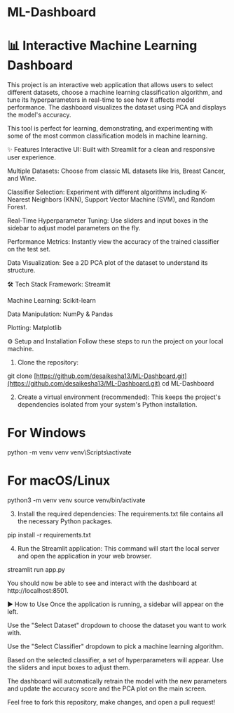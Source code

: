 # ML-Dashboard
# 📊 Interactive Machine Learning Dashboard
This project is an interactive web application that allows users to select different datasets, choose a machine learning classification algorithm, and tune its hyperparameters in real-time to see how it affects model performance. The dashboard visualizes the dataset using PCA and displays the model's accuracy.

This tool is perfect for learning, demonstrating, and experimenting with some of the most common classification models in machine learning.

✨ Features
Interactive UI: Built with Streamlit for a clean and responsive user experience.

Multiple Datasets: Choose from classic ML datasets like Iris, Breast Cancer, and Wine.

Classifier Selection: Experiment with different algorithms including K-Nearest Neighbors (KNN), Support Vector Machine (SVM), and Random Forest.

Real-Time Hyperparameter Tuning: Use sliders and input boxes in the sidebar to adjust model parameters on the fly.

Performance Metrics: Instantly view the accuracy of the trained classifier on the test set.

Data Visualization: See a 2D PCA plot of the dataset to understand its structure.

🛠️ Tech Stack
Framework: Streamlit

Machine Learning: Scikit-learn

Data Manipulation: NumPy & Pandas

Plotting: Matplotlib

⚙️ Setup and Installation
Follow these steps to run the project on your local machine.

1. Clone the repository:

git clone [https://github.com/desaikesha13/ML-Dashboard.git](https://github.com/desaikesha13/ML-Dashboard.git)
cd ML-Dashboard

2. Create a virtual environment (recommended):
This keeps the project's dependencies isolated from your system's Python installation.

# For Windows
python -m venv venv
venv\Scripts\activate

# For macOS/Linux
python3 -m venv venv
source venv/bin/activate

3. Install the required dependencies:
The requirements.txt file contains all the necessary Python packages.

pip install -r requirements.txt

4. Run the Streamlit application:
This command will start the local server and open the application in your web browser.

streamlit run app.py

You should now be able to see and interact with the dashboard at http://localhost:8501.

▶️ How to Use
Once the application is running, a sidebar will appear on the left.

Use the "Select Dataset" dropdown to choose the dataset you want to work with.

Use the "Select Classifier" dropdown to pick a machine learning algorithm.

Based on the selected classifier, a set of hyperparameters will appear. Use the sliders and input boxes to adjust them.

The dashboard will automatically retrain the model with the new parameters and update the accuracy score and the PCA plot on the main screen.

Feel free to fork this repository, make changes, and open a pull request!
